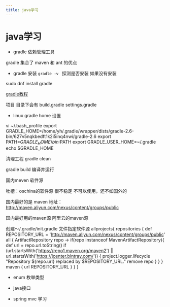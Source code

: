 ```yaml
---
title: java学习
---
```

# java学习

+ gradle 依赖管理工具

gradle 集合了 maven 和 ant 的优点

+ gradle 安装
`gradle -v ` 探测是否安装 如果没有安装

sudo dnf install gradle

[gradle教程](http://www.zircon.me/06-25-2015/about-gradle.html)

项目 目录下会有 
build.gradle
settings.gradle

* linux gradle home 设置

vi ~/.bash_profile
export GRADLE_HOME=/home/yh/.gradle/wrapper/dists/gradle-2.6-bin/627v5nqkbedft1k2i5inq4nwi/gradle-2.6
export PATH=$GRADLE_HOME/bin:$PATH
export GRADLE_USER_HOME=~/.gradle
echo $GRADLE_HOME

清理工程 
gradle clean

gradle build 编译并运行

国内meven 软件源

吐槽：oschina的软件源 很不稳定 不可以使用，还不如国外的

国内最好的是 maven
地址：
http://maven.aliyun.com/nexus/content/groups/public

国内最好用的maven源 阿里云的maven源

创建～/.gradle/init.gradle 文件指定软件源
allprojects{
    repositories {
        def REPOSITORY_URL = 'http://maven.aliyun.com/nexus/content/groups/public'
        all { ArtifactRepository repo ->
            if(repo instanceof MavenArtifactRepository){
                def url = repo.url.toString()
                if (url.startsWith('https://repo1.maven.org/maven2') || url.startsWith('https://jcenter.bintray.com/')) {
                    project.logger.lifecycle "Repository ${repo.url} replaced by $REPOSITORY_URL."
                    remove repo
                }
            }
        }
        maven {
            url REPOSITORY_URL
        }
    }
}

+ enum 枚举类型

+ java接口

+ spring mvc 学习